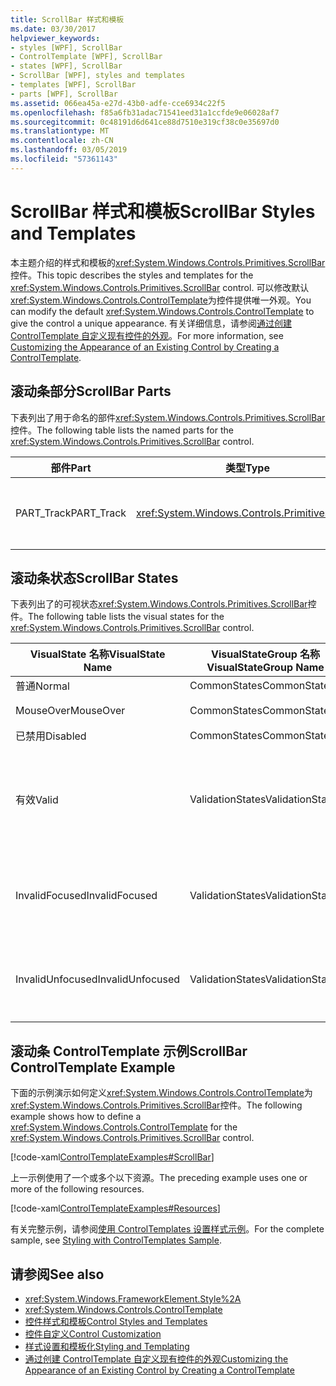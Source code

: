 ```yaml
---
title: ScrollBar 样式和模板
ms.date: 03/30/2017
helpviewer_keywords:
- styles [WPF], ScrollBar
- ControlTemplate [WPF], ScrollBar
- states [WPF], ScrollBar
- ScrollBar [WPF], styles and templates
- templates [WPF], ScrollBar
- parts [WPF], ScrollBar
ms.assetid: 066ea45a-e27d-43b0-adfe-cce6934c22f5
ms.openlocfilehash: f85a6fb31adac71541eed31a1ccfde9e06028af7
ms.sourcegitcommit: 0c48191d6d641ce88d7510e319cf38c0e35697d0
ms.translationtype: MT
ms.contentlocale: zh-CN
ms.lasthandoff: 03/05/2019
ms.locfileid: "57361143"
---
```

# <a name="scrollbar-styles-and-templates"></a><span data-ttu-id="11999-102">ScrollBar 样式和模板</span><span class="sxs-lookup"><span data-stu-id="11999-102">ScrollBar Styles and Templates</span></span>
<span data-ttu-id="11999-103">本主题介绍的样式和模板的<xref:System.Windows.Controls.Primitives.ScrollBar>控件。</span><span class="sxs-lookup"><span data-stu-id="11999-103">This topic describes the styles and templates for the <xref:System.Windows.Controls.Primitives.ScrollBar> control.</span></span> <span data-ttu-id="11999-104">可以修改默认<xref:System.Windows.Controls.ControlTemplate>为控件提供唯一外观。</span><span class="sxs-lookup"><span data-stu-id="11999-104">You can modify the default <xref:System.Windows.Controls.ControlTemplate> to give the control a unique appearance.</span></span> <span data-ttu-id="11999-105">有关详细信息，请参阅[通过创建 ControlTemplate 自定义现有控件的外观](customizing-the-appearance-of-an-existing-control.md)。</span><span class="sxs-lookup"><span data-stu-id="11999-105">For more information, see [Customizing the Appearance of an Existing Control by Creating a ControlTemplate](customizing-the-appearance-of-an-existing-control.md).</span></span>  
  
## <a name="scrollbar-parts"></a><span data-ttu-id="11999-106">滚动条部分</span><span class="sxs-lookup"><span data-stu-id="11999-106">ScrollBar Parts</span></span>  
 <span data-ttu-id="11999-107">下表列出了用于命名的部件<xref:System.Windows.Controls.Primitives.ScrollBar>控件。</span><span class="sxs-lookup"><span data-stu-id="11999-107">The following table lists the named parts for the <xref:System.Windows.Controls.Primitives.ScrollBar> control.</span></span>  
  
|<span data-ttu-id="11999-108">部件</span><span class="sxs-lookup"><span data-stu-id="11999-108">Part</span></span>|<span data-ttu-id="11999-109">类型</span><span class="sxs-lookup"><span data-stu-id="11999-109">Type</span></span>|<span data-ttu-id="11999-110">描述</span><span class="sxs-lookup"><span data-stu-id="11999-110">Description</span></span>|  
|-|-|-|  
|<span data-ttu-id="11999-111">PART_Track</span><span class="sxs-lookup"><span data-stu-id="11999-111">PART_Track</span></span>|<xref:System.Windows.Controls.Primitives.Track>|<span data-ttu-id="11999-112">指示的位置的元素的容器<xref:System.Windows.Controls.Primitives.ScrollBar>。</span><span class="sxs-lookup"><span data-stu-id="11999-112">The container for the element that indicates the position of the <xref:System.Windows.Controls.Primitives.ScrollBar>.</span></span>|  
  
## <a name="scrollbar-states"></a><span data-ttu-id="11999-113">滚动条状态</span><span class="sxs-lookup"><span data-stu-id="11999-113">ScrollBar States</span></span>  
 <span data-ttu-id="11999-114">下表列出了的可视状态<xref:System.Windows.Controls.Primitives.ScrollBar>控件。</span><span class="sxs-lookup"><span data-stu-id="11999-114">The following table lists the visual states for the <xref:System.Windows.Controls.Primitives.ScrollBar> control.</span></span>  
  
|<span data-ttu-id="11999-115">VisualState 名称</span><span class="sxs-lookup"><span data-stu-id="11999-115">VisualState Name</span></span>|<span data-ttu-id="11999-116">VisualStateGroup 名称</span><span class="sxs-lookup"><span data-stu-id="11999-116">VisualStateGroup Name</span></span>|<span data-ttu-id="11999-117">描述</span><span class="sxs-lookup"><span data-stu-id="11999-117">Description</span></span>|  
|----------------------|---------------------------|-----------------|  
|<span data-ttu-id="11999-118">普通</span><span class="sxs-lookup"><span data-stu-id="11999-118">Normal</span></span>|<span data-ttu-id="11999-119">CommonStates</span><span class="sxs-lookup"><span data-stu-id="11999-119">CommonStates</span></span>|<span data-ttu-id="11999-120">默认状态。</span><span class="sxs-lookup"><span data-stu-id="11999-120">The default state.</span></span>|  
|<span data-ttu-id="11999-121">MouseOver</span><span class="sxs-lookup"><span data-stu-id="11999-121">MouseOver</span></span>|<span data-ttu-id="11999-122">CommonStates</span><span class="sxs-lookup"><span data-stu-id="11999-122">CommonStates</span></span>|<span data-ttu-id="11999-123">鼠标指针悬停在控件上。</span><span class="sxs-lookup"><span data-stu-id="11999-123">The mouse pointer is positioned over the control.</span></span>|  
|<span data-ttu-id="11999-124">已禁用</span><span class="sxs-lookup"><span data-stu-id="11999-124">Disabled</span></span>|<span data-ttu-id="11999-125">CommonStates</span><span class="sxs-lookup"><span data-stu-id="11999-125">CommonStates</span></span>|<span data-ttu-id="11999-126">已禁用控件。</span><span class="sxs-lookup"><span data-stu-id="11999-126">The control is disabled.</span></span>|  
|<span data-ttu-id="11999-127">有效</span><span class="sxs-lookup"><span data-stu-id="11999-127">Valid</span></span>|<span data-ttu-id="11999-128">ValidationStates</span><span class="sxs-lookup"><span data-stu-id="11999-128">ValidationStates</span></span>|<span data-ttu-id="11999-129">该控件使用<xref:System.Windows.Controls.Validation>类和<xref:System.Windows.Controls.Validation.HasError%2A?displayProperty=nameWithType>附加的属性是`false`。</span><span class="sxs-lookup"><span data-stu-id="11999-129">The control uses the <xref:System.Windows.Controls.Validation> class and the <xref:System.Windows.Controls.Validation.HasError%2A?displayProperty=nameWithType> attached property is `false`.</span></span>|  
|<span data-ttu-id="11999-130">InvalidFocused</span><span class="sxs-lookup"><span data-stu-id="11999-130">InvalidFocused</span></span>|<span data-ttu-id="11999-131">ValidationStates</span><span class="sxs-lookup"><span data-stu-id="11999-131">ValidationStates</span></span>|<span data-ttu-id="11999-132"><xref:System.Windows.Controls.Validation.HasError%2A?displayProperty=nameWithType>附加的属性是`true`已在控件有焦点。</span><span class="sxs-lookup"><span data-stu-id="11999-132">The <xref:System.Windows.Controls.Validation.HasError%2A?displayProperty=nameWithType> attached property is `true` has the control has focus.</span></span>|  
|<span data-ttu-id="11999-133">InvalidUnfocused</span><span class="sxs-lookup"><span data-stu-id="11999-133">InvalidUnfocused</span></span>|<span data-ttu-id="11999-134">ValidationStates</span><span class="sxs-lookup"><span data-stu-id="11999-134">ValidationStates</span></span>|<span data-ttu-id="11999-135"><xref:System.Windows.Controls.Validation.HasError%2A?displayProperty=nameWithType>附加的属性是`true`具有该控件没有焦点。</span><span class="sxs-lookup"><span data-stu-id="11999-135">The <xref:System.Windows.Controls.Validation.HasError%2A?displayProperty=nameWithType> attached property is `true` has the control does not have focus.</span></span>|  
  
## <a name="scrollbar-controltemplate-example"></a><span data-ttu-id="11999-136">滚动条 ControlTemplate 示例</span><span class="sxs-lookup"><span data-stu-id="11999-136">ScrollBar ControlTemplate Example</span></span>  
 <span data-ttu-id="11999-137">下面的示例演示如何定义<xref:System.Windows.Controls.ControlTemplate>为<xref:System.Windows.Controls.Primitives.ScrollBar>控件。</span><span class="sxs-lookup"><span data-stu-id="11999-137">The following example shows how to define a <xref:System.Windows.Controls.ControlTemplate> for the <xref:System.Windows.Controls.Primitives.ScrollBar> control.</span></span>  
  
 [!code-xaml[ControlTemplateExamples#ScrollBar](~/samples/snippets/csharp/VS_Snippets_Wpf/ControlTemplateExamples/CS/resources/scrollbar.xaml#scrollbar)]  
  
 <span data-ttu-id="11999-138">上一示例使用了一个或多个以下资源。</span><span class="sxs-lookup"><span data-stu-id="11999-138">The preceding example uses one or more of the following resources.</span></span>  
  
 [!code-xaml[ControlTemplateExamples#Resources](~/samples/snippets/csharp/VS_Snippets_Wpf/ControlTemplateExamples/CS/resources/shared.xaml#resources)]  
  
 <span data-ttu-id="11999-139">有关完整示例，请参阅[使用 ControlTemplates 设置样式示例](https://github.com/Microsoft/WPF-Samples/tree/master/Styles%20&%20Templates/IntroToStylingAndTemplating)。</span><span class="sxs-lookup"><span data-stu-id="11999-139">For the complete sample, see [Styling with ControlTemplates Sample](https://github.com/Microsoft/WPF-Samples/tree/master/Styles%20&%20Templates/IntroToStylingAndTemplating).</span></span>  
  
## <a name="see-also"></a><span data-ttu-id="11999-140">请参阅</span><span class="sxs-lookup"><span data-stu-id="11999-140">See also</span></span>
- <xref:System.Windows.FrameworkElement.Style%2A>
- <xref:System.Windows.Controls.ControlTemplate>
- [<span data-ttu-id="11999-141">控件样式和模板</span><span class="sxs-lookup"><span data-stu-id="11999-141">Control Styles and Templates</span></span>](control-styles-and-templates.md)
- [<span data-ttu-id="11999-142">控件自定义</span><span class="sxs-lookup"><span data-stu-id="11999-142">Control Customization</span></span>](control-customization.md)
- [<span data-ttu-id="11999-143">样式设置和模板化</span><span class="sxs-lookup"><span data-stu-id="11999-143">Styling and Templating</span></span>](styling-and-templating.md)
- [<span data-ttu-id="11999-144">通过创建 ControlTemplate 自定义现有控件的外观</span><span class="sxs-lookup"><span data-stu-id="11999-144">Customizing the Appearance of an Existing Control by Creating a ControlTemplate</span></span>](customizing-the-appearance-of-an-existing-control.md)

